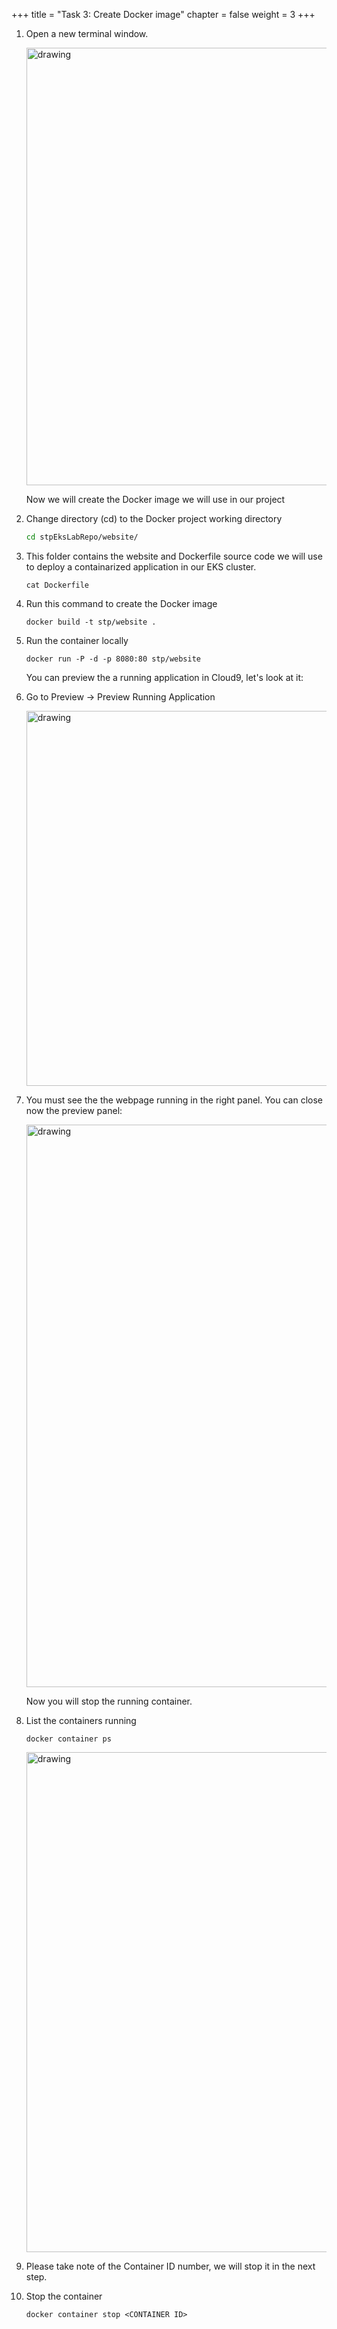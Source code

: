 +++ 
title = "Task 3: Create Docker image" 
chapter = false 
weight = 3
+++

1. Open a new terminal window.

	<img src="../readmeFiles/skitch.14.png" alt="drawing" width="700"/>

	Now we will create the Docker image we will use in our project

1. Change directory (cd) to the Docker project working directory

	```sh
	cd stpEksLabRepo/website/
	```

1. This folder contains the website and Dockerfile source code we will use to deploy a containarized application in our EKS cluster.

	```
	cat Dockerfile
	```

1. Run this command to create the Docker image

	```
	docker build -t stp/website .
	```

1. Run the container locally

	```
	docker run -P -d -p 8080:80 stp/website
	```

	You can preview the a running application in Cloud9, let's look at it:

1. Go to Preview -> Preview Running Application

	<img src="../readmeFiles/skitch.15.png" alt="drawing" width="600"/>

1. You must see the the webpage running in the right panel. You can close now the preview panel:

	<img src="../readmeFiles/local-docker.png" alt="drawing" width="900"/>

	Now you will stop the running container.

1. List the containers running

	```
	docker container ps
	```

	<img src="../readmeFiles/skitch_17.png" alt="drawing" width="800"/>

1. Please take note of the Container ID number, we will stop it in the next step.

1. Stop the container

	```
	docker container stop <CONTAINER ID>
	```
